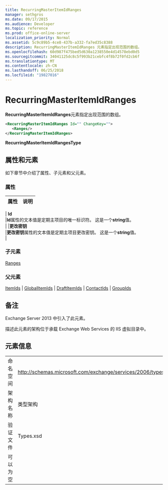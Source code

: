 ```yaml
---
title: RecurringMasterItemIdRanges
manager: sethgros
ms.date: 09/17/2015
ms.audience: Developer
ms.topic: reference
ms.prod: office-online-server
localization_priority: Normal
ms.assetid: 5c9c89b5-4ce8-437b-a332-fa7ed35c8388
description: RecurringMasterItemIdRanges 元素指定出现范围的数组。
ms.openlocfilehash: 60d987f475bed5d630a1238550e4d14578ebd0d5
ms.sourcegitcommit: 34041125dc8c5f993b21cebfc4f8b72f0fd2cb6f
ms.translationtype: MT
ms.contentlocale: zh-CN
ms.lasthandoff: 06/25/2018
ms.locfileid: "19827016"
---
```

# <a name="recurringmasteritemidranges"></a>RecurringMasterItemIdRanges

**RecurringMasterItemIdRanges**元素指定出现范围的数组。 
  
```XML
<RecurringMasterItemIdRanges Id="" ChangeKey="">
   <Ranges/>
</RecurringMasterItemIdRanges>
```

 **RecurringMasterItemIdRangesType**
## <a name="attributes-and-elements"></a>属性和元素

如下章节中介绍了属性、子元素和父元素。
  
### <a name="attributes"></a>属性

|**属性**|**说明**|
|:-----|:-----|
|
  **Id** <br/> |**Id**属性的文本值是定期主项目的唯一标识符。 这是一个**string**值。  <br/> |
|**更改密钥** <br/> |**更改密钥**属性的文本值是定期主项目更改密钥。 这是一个**string**值。  <br/> |
   
### <a name="child-elements"></a>子元素

[Ranges](ranges.md)
  
### <a name="parent-elements"></a>父元素

[ItemIds](itemids.md) | [GlobalItemIds](globalitemids.md) | [DraftItemIds](draftitemids.md) | [ContactIds](contactids.md) | [GroupIds](groupids.md)
  
## <a name="remarks"></a>备注

Exchange Server 2013 中引入了此元素。
  
描述此元素的架构位于承载 Exchange Web Services 的 IIS 虚拟目录中。
  
## <a name="element-information"></a>元素信息

|||
|:-----|:-----|
|命名空间  <br/> |http://schemas.microsoft.com/exchange/services/2006/types  <br/> |
|架构名称  <br/> |类型架构  <br/> |
|验证文件  <br/> |Types.xsd  <br/> |
|可以为空  <br/> ||
   


